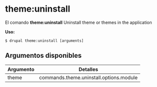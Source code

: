 # theme:uninstall
El comando **theme:uninstall** Uninstall theme or themes in the application

**Uso:**
```
$ drupal theme:uninstall [arguments] 
```


## Argumentos disponibles
Argumento | Detalles
---------|-------------
theme | commands.theme.uninstall.options.module
